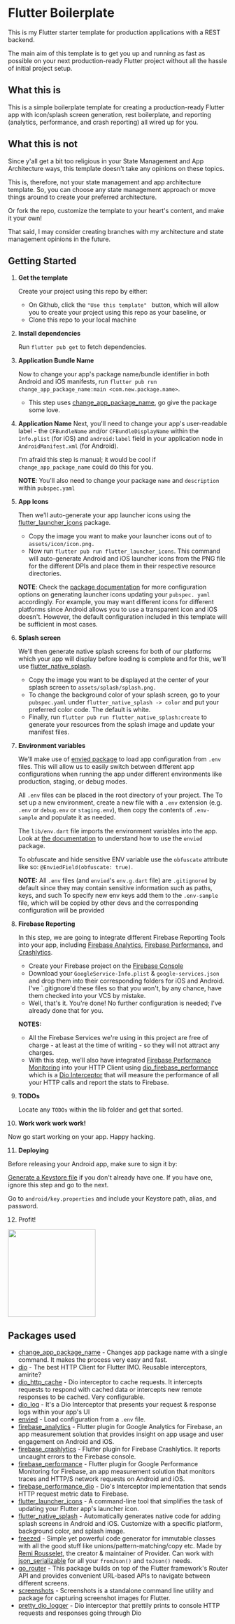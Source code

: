 # Flutter Boilerplate

This is my Flutter starter template for production applications with a REST backend.

The main aim of this template is to get you up and running as fast as possible on your next production-ready Flutter project without all the hassle of initial project setup.

## What this is

This is a simple boilerplate template for creating a production-ready Flutter app with icon/splash screen generation, rest boilerplate, and reporting (analytics, performance, and crash reporting) all wired up for you.

## What this is not

Since y'all get a bit too religious in your State Management and App Architecture ways, this template doesn't take any opinions on these topics.

This is, therefore, not your state management and app architecture template.
So, you can choose any state management approach or move things around to create your preferred architecture.

Or fork the repo, customize the template to your heart's content, and make it your own!

That said, I may consider creating branches with my architecture and state management opinions in the future.

## Getting Started

1. **Get the template**

   Create your project using this repo by either:

   - On Github, click the `"Use this template" ` button, which will allow you to create your project using this repo as your baseline, or
   - Clone this repo to your local machine

2. **Install dependencies**

   Run `flutter pub get` to fetch dependencies.

3. **Application Bundle Name**

   Now to change your app's package name/bundle identifier in both Android and iOS manifests, run `flutter pub run change_app_package_name:main <com.new.package.name>`.

   - This step uses [change_app_package_name](https://pub.dev/packages/change_app_package_name), go give the package some love.

4. **Application Name**
   Next, you'll need to change your app's user-readable label - the `CFBundleName` and/or `CFBundleDisplayName` within the `Info.plist` (for iOS) and `android:label` field in your application node in `AndroidManifest.xml` (for Android).

   I'm afraid this step is manual; it would be cool if `change_app_package_name` could do this for you.

   **NOTE**: You'll also need to change your package `name` and `description` within `pubspec.yaml`

5. **App Icons**

   Then we'll auto-generate your app launcher icons using the [flutter_launcher_icons](https://pub.dev/packages/flutter_launcher_icons) package.

   - Copy the image you want to make your launcher icons out of to `assets/icon/icon.png.`
   - Now run `flutter pub run flutter_launcher_icons`. This command will auto-generate Android and iOS launcher icons from the PNG file for the different DPIs and place them in their respective resource directories.

   **NOTE**: Check the [package documentation](https://pub.dev/packages/flutter_launcher_icons#book-guide) for more configuration options on generating launcher icons updating your `pubspec. yaml` accordingly.
   For example, you may want different icons for different platforms since Android allows you to use a transparent icon and iOS doesn't.
   However, the default configuration included in this template will be sufficient in most cases.

6. **Splash screen**

   We'll then generate native splash screens for both of our platforms which your app will display before loading is complete and for this, we'll use [flutter_native_splash](https://pub.dev/packages/flutter_native_splash).

   - Copy the image you want to be displayed at the center of your splash screen to `assets/splash/splash.png.`
   - To change the background color of your splash screen, go to your `pubspec.yaml` under `flutter_native_splash -> color` and put your preferred color code. The default is white.
   - Finally, run `flutter pub run flutter_native_splash:create` to generate your resources from the splash image and update your manifest files.

7. **Environment variables**

   We'll make use of [envied package](https://pub.dev/packages/envied) to load app configuration from `.env` files.
   This will allow us to easily switch between different app configurations when running the app under different environments like production, staging, or debug modes.

   All `.env` files can be placed in the root directory of your project. The
   To set up a new environment, create a new file with a `.env` extension (e.g. `.env` or `debug.env` or `staging.env`), then copy the contents of `.env-sample` and populate it as needed.

   The `lib/env.dart` file imports the environment variables into the app. Look at [the documentation](https://pub.dev/packages/envied#overview) to understand how to use the `envied` package.

   To obfuscate and hide sensitive ENV variable use the `obfuscate` attribute like so: `@EnviedField(obfuscate: true)`.

   **NOTE:** All `.env` files (and `envied`'s `env.g.dart` file) are `.gitignored` by default since they may contain sensitive information such as paths, keys, and such
   To specify new env keys add them to the `.env-sample` file, which will be copied by other devs and the corresponding configuration will be provided

8. **Firebase Reporting**

   In this step, we are going to integrate different Firebase Reporting Tools into your app, including [Firebase Analytics](https://firebase.google.com/products/analytics), [Firebase Performance](https://firebase.google.com/products/performance/), and [Crashlytics](https://firebase.google.com/products/crashlytics/).

   - Create your Firebase project on the [Firebase Console](https://console.firebase.google.com/)
   - Download your `GoogleService-Info.plist` & `google-services.json` and drop them into their corresponding folders for iOS and Android. I've `.gitignore'd these files so that you won't, by any chance, have them checked into your VCS by mistake.
   - Well, that's it. You're done! No further configuration is needed; I've already done that for you.

   **NOTES:**

   - All the Firebase Services we're using in this project are free of charge - at least at the time of writing - so they will not attract any charges.
   - With this step, we'll also have integrated [Firebase Performance Monitoring](https://firebase.google.com/products/performance/) into your HTTP Client using [dio_firebase_performance](https://pub.dev/packages/dio_firebase_performance) which is a [Dio Interceptor](https://pub.dev/packages/dio#interceptors) that will measure the performance of all your HTTP calls and report the stats to Firebase.

9. **TODOs**

   Locate any `TODOs` within the lib folder and get that sorted.

10. **Work work work work!**

Now go start working on your app. Happy hacking.

11. **Deploying**

Before releasing your Android app, make sure to sign it by:

[Generate a Keystore file](https://flutter.dev/docs/deployment/android#create-a-keystore) if you don't already have one. If you have one, ignore this step and go to the next.

Go to `android/key.properties` and include your Keystore path, alias, and password.

12. Profit!

<img height=200 src="https://melmagazine.com/wp-content/uploads/2019/07/Screen-Shot-2019-07-31-at-5.47.12-PM.png">

## Packages used

- [change_app_package_name](https://pub.dev/packages/change_app_package_name) - Changes app package name with a single command. It makes the process very easy and fast.
- [dio](https://pub.dev/packages/dio) - The best HTTP Client for Flutter IMO. Reusable interceptors, amirite?
- [dio_http_cache](https://pub.dev/packages/dio_http_cache) - Dio interceptor to cache requests. It intercepts requests to
  respond with cached data or intercepts new remote responses to be cached. Very configurable.
- [dio_log](https://pub.dev/packages/dio_log) - It's a Dio Interceptor that presents your request & response logs within your app's UI
- [envied](https://pub.dev/packages/envied) - Load configuration from a `.env` file.
- [firebase_analytics](https://pub.dev/packages/firebase_analytics) - Flutter plugin for Google Analytics for Firebase, an app measurement solution that provides insight on app usage and user engagement on Android and iOS.
- [firebase_crashlytics](https://pub.dev/packages/firebase_crashlytics) - Flutter plugin for Firebase Crashlytics. It reports uncaught errors to the Firebase console.
- [firebase_performance](https://pub.dev/packages/firebase_performance) - Flutter plugin for Google Performance Monitoring for Firebase, an app measurement solution that monitors traces and HTTP/S network requests on Android and iOS.
- [firebase_performance_dio](https://pub.dev/packages/firebase_performance_dio) - Dio's Interceptor implementation that sends HTTP request metric data to Firebase.
- [flutter_launcher_icons](https://pub.dev/packages/flutter_launcher_icons) - A command-line tool that simplifies the task of updating your Flutter app's launcher icon.
- [flutter_native_splash](https://pub.dev/packages/flutter_native_splash) - Automatically generates native code for adding splash screens in Android and iOS. Customize with a specific platform, background color, and splash image.
- [freezed](https://pub.dev/packages/freezed) - Simple yet powerful code generator for immutable classes with all the good stuff like unions/pattern-matching/copy etc. Made by [Remi Rousselet](https://github.com/rrousselGit), the creator & maintainer of Provider. Can work with [json_serializable](https://pub.dev/packages/json_serializable) for all your `fromJson()` and `toJson()` needs.
- [go_router](https://pub.dev/packages/go_router) - This package builds on top of the Flutter framework's Router API and provides convenient URL-based APIs to navigate between different screens.
- [screenshots](https://pub.dev/packages/screenshots) - Screenshots is a standalone command line utility and package for capturing screenshot images for Flutter.
- [pretty_dio_logger](https://pub.dev/packages/pretty_dio_logger) - Dio interceptor that prettily prints to console HTTP requests and responses going through Dio
